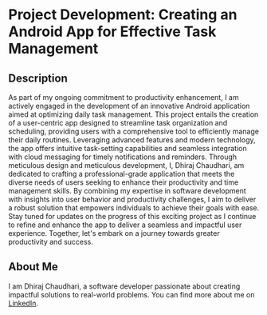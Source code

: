 # Project Development: Creating an Android App for Effective Task Management

## Description
As part of my ongoing commitment to productivity enhancement, I am actively engaged in the development of an innovative Android application aimed at optimizing daily task management. This project entails the creation of a user-centric app designed to streamline task organization and scheduling, providing users with a comprehensive tool to efficiently manage their daily routines. Leveraging advanced features and modern technology, the app offers intuitive task-setting capabilities and seamless integration with cloud messaging for timely notifications and reminders. Through meticulous design and meticulous development, I, Dhiraj Chaudhari, am dedicated to crafting a professional-grade application that meets the diverse needs of users seeking to enhance their productivity and time management skills. By combining my expertise in software development with insights into user behavior and productivity challenges, I aim to deliver a robust solution that empowers individuals to achieve their goals with ease. Stay tuned for updates on the progress of this exciting project as I continue to refine and enhance the app to deliver a seamless and impactful user experience. Together, let's embark on a journey towards greater productivity and success.

## About Me
I am Dhiraj Chaudhari, a software developer passionate about creating impactful solutions to real-world problems. You can find more about me on [LinkedIn](https://www.linkedin.com/in/dhiraj-chaudhari-06ba10259/).
